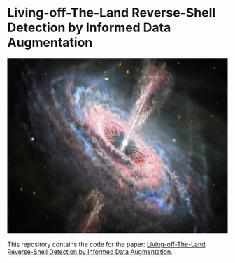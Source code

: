 # Living-off-The-Land Reverse-Shell Detection by Informed Data Augmentation

<img src="img/quasaroutflow.png" height="400">

This repository contains the code for the paper: [Living-off-The-Land Reverse-Shell Detection by Informed Data Augmentation](http://arxiv.org/abs/2402.18329).
